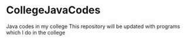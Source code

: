 # CollegeJavaCodes
Java codes in my college
This repository will be updated with programs which I do in the college
